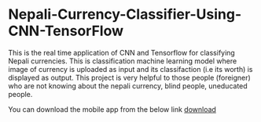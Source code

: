 # Nepali-Currency-Classifier-Using-CNN-TensorFlow
This is the real time application of CNN and Tensorflow for classifying Nepali currencies. This is classification machine learning model where image of currency is uploaded as input and its classifaction (i.e its worth) is displayed as output. This project is very helpful to those people (foreigner) who are not knowing about the nepali currency, blind people, uneducated people.

You can download the mobile app from the below link
[download](https://drive.google.com/drive/folders/14w3tDKhd8wpV-9F_l-qEgQqFn90y3ikK?usp=sharing)
